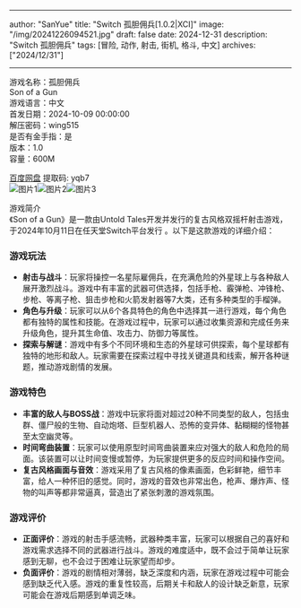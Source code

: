 
---
author: "SanYue"
title: "Switch 孤胆佣兵[1.0.2|XCI]"
image: "/img/20241226094521.jpg"
draft: false
date: 2024-12-31
description: "Switch 孤胆佣兵"
tags: [冒险, 动作, 射击, 街机, 格斗, 中文]
archives: ["2024/12/31"]

---

游戏名称：孤胆佣兵   
Son of a Gun    
游戏语言：中文  
首发日期：2024-10-09 00:00:00  
解压密码：wing515  
是否有金手指：是  
版本：1.0   
容量：600M

[百度网盘](https://pan.baidu.com/s/1GRd9GDzP9aqsQR2SM87qGQ) 提取码: yqb7  
![图片1](/img/ff8b50.jpg)![图片2](/img/1997e6.jpg)![图片3](/img/530f05.jpg)  

游戏简介  
《Son of a Gun》是一款由Untold Tales开发并发行的复古风格双摇杆射击游戏，于2024年10月11日在任天堂Switch平台发行 。以下是这款游戏的详细介绍：

### 游戏玩法
- **射击与战斗**：玩家将操控一名星际雇佣兵，在充满危险的外星球上与各种敌人展开激烈战斗。游戏中有丰富的武器可供选择，包括手枪、霰弹枪、冲锋枪、步枪、等离子枪、狙击步枪和火箭发射器等7大类，还有多种类型的手榴弹。
- **角色与升级**：玩家可以从6个各具特色的角色中选择其一进行游戏，每个角色都有独特的属性和技能。在游戏过程中，玩家可以通过收集资源和完成任务来升级角色，提升其生命值、攻击力、防御力等属性。
- **探索与解谜**：游戏中有多个不同环境和生态的外星球可供探索，每个星球都有独特的地形和敌人。玩家需要在探索过程中寻找关键道具和线索，解开各种谜题，推动游戏剧情的发展。

### 游戏特色
- **丰富的敌人与BOSS战**：游戏中玩家将面对超过20种不同类型的敌人，包括虫群、僵尸般的生物、自动炮塔、巨型机器人、恐怖的变异体、黏糊糊的怪物甚至太空幽灵等。
- **时间弯曲装置**：玩家可以使用原型时间弯曲装置来应对强大的敌人和危险的局面。该装置可以让时间变慢或暂停，为玩家提供更多的反应时间和操作空间。
- **复古风格画面与音效**：游戏采用了复古风格的像素画面，色彩鲜艳，细节丰富，给人一种怀旧的感觉。同时，游戏的音效也非常出色，枪声、爆炸声、怪物的叫声等都非常逼真，营造出了紧张刺激的游戏氛围。

### 游戏评价
- **正面评价**：游戏的射击手感流畅，武器种类丰富，玩家可以根据自己的喜好和游戏需求选择不同的武器进行战斗。游戏的难度适中，既不会过于简单让玩家感到无聊，也不会过于困难让玩家望而却步。
- **负面评价**：游戏的剧情相对薄弱，缺乏深度和内涵，玩家在游戏过程中可能会感到缺乏代入感。游戏的重复性较高，后期关卡和敌人的设计缺乏新意，玩家可能会在游戏后期感到单调乏味。
